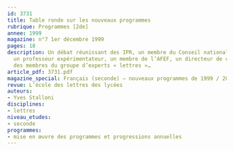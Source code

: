 ```yaml
---
id: 3731
title: Table ronde sur les nouveaux programmes
rubrique: Programmes [2de]
annee: 1999
magazine: n°7 1er décembre 1999
pages: 18
description: Un débat réunissant des IPR, un membre du Conseil national des programmes,
  un professeur expérimentateur, un membre de l’AFEF, un directeur de collection,
  des membres du groupe d’experts « lettres »…
article_pdf: 3731.pdf
magazine_special: Français (seconde) – nouveaux programmes de 1999 / 2000
revue: L’école des lettres des lycées
auteurs:
- Yves Stalloni
disciplines:
- lettres
niveau_etudes:
- seconde
programmes:
- mise en œuvre des programmes et progressions annuelles
---
```

